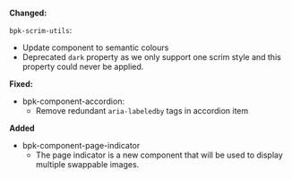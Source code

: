 **Changed:**

`bpk-scrim-utils`:
  - Update component to semantic colours
  - Deprecated `dark` property as we only support one scrim style and this property could never be applied.

**Fixed:**

- bpk-component-accordion:
    - Remove redundant `aria-labeledby` tags in accordion item

**Added**

- bpk-component-page-indicator
  - The page indicator is a new component that will be used to display multiple swappable images.
